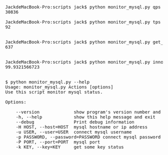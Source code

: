 <pre>
JackdeMacBook-Pro:scripts jack$ python monitor_mysql.py qps --host localhost --user root --password 123456 --port 3306
30836

JackdeMacBook-Pro:scripts jack$ python monitor_mysql.py tps --host localhost --user root --password 123456 --port 3306
92


JackdeMacBook-Pro:scripts jack$ python monitor_mysql.py get_some_status --host localhost --user root --password 123456 --port 3306 --key Innodb_buffer_pool_reads
637


JackdeMacBook-Pro:scripts jack$ python monitor_mysql.py innodb_buffer_read_hit_ratio --host localhost --user root --password 123456 --port 3306
99.9321566723


$ python monitor_mysql.py --help
Usage: monitor_mysql.py Actions [options] 
Use this script monitor mysql status.

Options:

    --version             show program's version number and exit
    -h, --help            show this help message and exit
    --debug               Print debug information
    -H HOST, --host=HOST  mysql hostname or ip address
    -u USER, --user=USER  connect mysql username
    -p PASSWORD, --password=PASSWORD connect mysql password
    -P PORT, --port=PORT  mysql port
    -k KEY, --key=KEY     get some key status
</pre>
